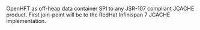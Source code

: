 OpenHFT as off-heap data container SPI to any JSR-107 compliant JCACHE product.
First join-point will be to the RedHat Infinispan 7 JCACHE implementation.


